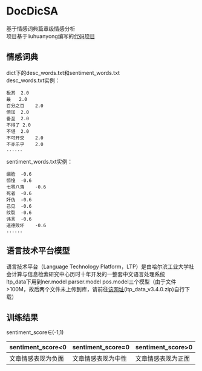 # DocDicSA
基于情感词典篇章级情感分析  
项目基于liuhuanyong编写的[代码项目](https://github.com/liuhuanyong/DocSentimentAnalysis/)  
## 情感词典  
dict下的desc_words.txt和sentiment_words.txt  
desc_words.txt实例：

    极其	2.0
    最	2.0
    百分之百	2.0
    倍加	2.0
    备至	2.0
    不得了	2.0
    不堪	2.0
    不可开交	2.0
    不亦乐乎	2.0
    ......
sentiment_words.txt实例：

    绷脸	-0.6
    惊惶	-0.6
    七零八落	-0.6
    死者	-0.6
    奸伪	-0.6
    己见	-0.6
    纹裂	-0.6
    讳言	-0.6
    道德败坏	-0.6
    ......
## 语言技术平台模型
语言技术平台（Language Technology Platform，LTP）是由哈尔滨工业大学社会计算与信息检索研究中心历时十年开发的一整套中文语言处理系统  
ltp_data下用到ner.model parser.model pos.model三个模型（由于文件>100M，故后两个文件未上传到库，请前往[该网址](http://ltp.ai/download.html)(ltp_data_v3.4.0.zip)自行下载）
## 训练结果
sentiment_score∈(-1,1)   

 sentiment_score<0  | sentiment_score=0   | sentiment_score>0  
 ---- | ----- | ------   
 文章情感表现为负面  | 文章情感表现为中性 | 文章情感表现为正面  
